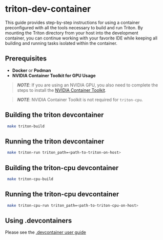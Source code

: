 # triton-dev-container

This guide provides step-by-step instructions for using a container
preconfigured with all the tools necessary to build and run Triton.
By mounting the Triton directory from your host into the development
container, you can continue working with your favorite IDE while keeping
all building and running tasks isolated within the container.

## Prerequisites

* **Docker** or **Podman**
* **NVIDIA Container Toolkit for GPU Usage**

> **_NOTE_**: If you are using an NVIDIA GPU, you also need to complete the steps
  to install the [NVIDIA Container Toolkit](https://docs.nvidia.com/datacenter/cloud-native/container-toolkit/latest/install-guide.html).

> **_NOTE_**: NVIDIA Container Toolkit is not required for `triton-cpu`.

## Building the triton devcontainer

```sh
 make triton-build
```

## Running the triton devcontainer

```sh
 make triton-run triton_path=<path-to-triton-on-host>
```

## Building the triton-cpu devcontainer

```sh
 make triton-cpu-build
```

## Running the triton-cpu  devcontainer

```sh
 make triton-cpu-run triton_path=<path-to-triton-cpu-on-host>
```

## Using .devcontainers

Please see the [.devcontainer user guide](./.devcontainer/devcontainer.md)